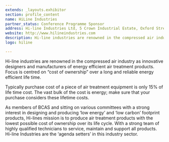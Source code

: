 ```yaml
---
extends: _layouts.exhibitor
section: profile_content
name: HiLine Industries
partner_status: Conference Programme Sponsor
address: Hi-line Industries Ltd, 5 Crown Industrial Estate, Oxford Street, Burton-Upon-Trent, Staffordshire, DE14 3PG
website: http://www.hilineindustries.com
description: Hi-line industries are renowned in the compressed air industry as innovative designers and manufacturers of energy efficient air treatment products.  Focus is centred on “cost of ownership” over a long and reliable energy efficient life time. 
logo: hiline

---
```


Hi-line industries are renowned in the compressed air industry as innovative designers and manufacturers of energy efficient air treatment products.  Focus is centred on “cost of ownership” over a long and reliable energy efficient life time. 

Typically purchase cost of a piece of air treatment equipment is only 15% of life time cost.  The vast bulk of the cost is energy; make sure that your purchase considers these lifetime costs.

As members of BCAS and sitting on various committees with a strong interest in designing and producing ‘low energy’ and ‘low carbon’ footprint products, Hi-lines mission is to produce air treatment products with the lowest possible cost of ownership over its life cycle.  With a strong team of highly qualified technicians to service, maintain and support all products.  Hi-line Industries are the ‘agenda setters’ in this industry sector.